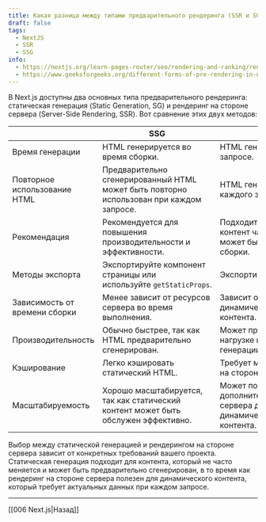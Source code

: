 ```yaml
---
title: Какая разница между типами предварительного рендеринга (SSR и SG), доступными в Next.js?
draft: false
tags:
  - NextJS
  - SSR
  - SSG
info:
  - https://nextjs.org/learn-pages-router/seo/rendering-and-ranking/rendering-strategies
  - https://www.geeksforgeeks.org/different-forms-of-pre-rendering-in-nextjs/
---
```

В Next.js доступны два основных типа предварительного рендеринга: статическая генерация (Static Generation, SG) и рендеринг на стороне сервера (Server-Side Rendering, SSR). Вот сравнение этих двух методов:

|                               | SSG                                                                                     | SSR                                                                                              |
| ----------------------------- | --------------------------------------------------------------------------------------- | ------------------------------------------------------------------------------------------------ |
| Время генерации               | HTML генерируется во время сборки.                                                      | HTML генерируется при каждом запросе.                                                            |
| Повторное использование HTML  | Предварительно сгенерированный HTML может быть повторно использован при каждом запросе. | HTML генерируется заново для каждого запроса.                                                    |
| Рекомендация                  | Рекомендуется для повышения производительности и эффективности.                         | Подходит для случаев, когда контент часто меняется или не может быть определен во время сборки.  |
| Методы экспорта               | Экспортируйте компонент страницы или используйте `getStaticProps`.                      | Экспортируйте `getServerSideProps`.                                                              |
| Зависимость от времени сборки | Менее зависит от ресурсов сервера во время выполнения.                                  | Зависит от ресурсов сервера для динамической генерации контента.                                 |
| Производительность            | Обычно быстрее, так как HTML предварительно сгенерирован.                               | Может привести к более высокой нагрузке на сервер из-за генерации HTML на лету.                  |
| Кэширование                   | Легко кэшировать статический HTML.                                                      | Требует механизмов кэширования на стороне сервера.                                               |
| Масштабируемость              | Хорошо масштабируется, так как статический контент может быть обслужен эффективно.      | Может потребовать дополнительных ресурсов сервера для обработки динамической генерации контента. |

Выбор между статической генерацией и рендерингом на стороне сервера зависит от конкретных требований вашего проекта. Статическая генерация подходит для контента, который не часто меняется и может быть предварительно сгенерирован, в то время как рендеринг на стороне сервера полезен для динамического контента, который требует актуальных данных при каждом запросе.

___

[[006 Next.js|Назад]]